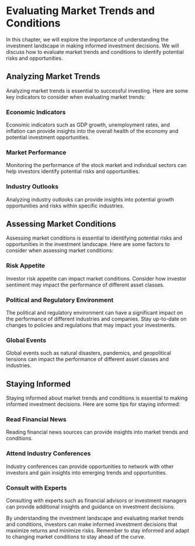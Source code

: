 Evaluating Market Trends and Conditions
==========================================================================================

In this chapter, we will explore the importance of understanding the investment landscape in making informed investment decisions. We will discuss how to evaluate market trends and conditions to identify potential risks and opportunities.

Analyzing Market Trends
-----------------------

Analyzing market trends is essential to successful investing. Here are some key indicators to consider when evaluating market trends:

### Economic Indicators

Economic indicators such as GDP growth, unemployment rates, and inflation can provide insights into the overall health of the economy and potential investment opportunities.

### Market Performance

Monitoring the performance of the stock market and individual sectors can help investors identify potential risks and opportunities.

### Industry Outlooks

Analyzing industry outlooks can provide insights into potential growth opportunities and risks within specific industries.

Assessing Market Conditions
---------------------------

Assessing market conditions is essential to identifying potential risks and opportunities in the investment landscape. Here are some factors to consider when assessing market conditions:

### Risk Appetite

Investor risk appetite can impact market conditions. Consider how investor sentiment may impact the performance of different asset classes.

### Political and Regulatory Environment

The political and regulatory environment can have a significant impact on the performance of different industries and companies. Stay up-to-date on changes to policies and regulations that may impact your investments.

### Global Events

Global events such as natural disasters, pandemics, and geopolitical tensions can impact the performance of different asset classes and industries.

Staying Informed
----------------

Staying informed about market trends and conditions is essential to making informed investment decisions. Here are some tips for staying informed:

### Read Financial News

Reading financial news sources can provide insights into market trends and conditions.

### Attend Industry Conferences

Industry conferences can provide opportunities to network with other investors and gain insights into emerging trends and opportunities.

### Consult with Experts

Consulting with experts such as financial advisors or investment managers can provide additional insights and guidance on investment decisions.

By understanding the investment landscape and evaluating market trends and conditions, investors can make informed investment decisions that maximize returns and minimize risks. Remember to stay informed and adapt to changing market conditions to stay ahead of the curve.



